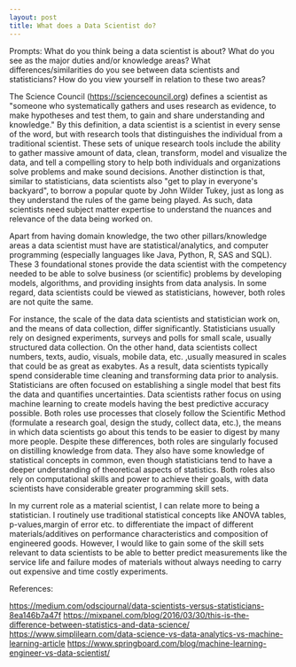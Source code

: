 ```yaml
---
layout: post
title: What does a Data Scientist do?
---
```


Prompts: 
What do you think being a data scientist is about?
What do you see as the major duties and/or knowledge areas?
What differences/similarities do you see between data scientists and statisticians?
How do you view yourself in relation to these two areas?

The Science Council (https://sciencecouncil.org) defines a scientist as "someone who systematically gathers and uses research as evidence, to make hypotheses and test them, to gain and share understanding and knowledge." By this definition, a data scientist is a scientist in every sense of the word, but with research tools that distinguishes the individual from a traditional scientist. These sets of unique research tools include the ability to gather massive amount of data, clean, transform, model and visualize the data, and tell a compelling story to help both individuals and organizations solve problems and make sound decisions.  Another distinction is that, similar to statisticians, data scientists also "get to play in everyone's backyard", to borrow a popular quote by John Wilder Tukey, just as long as they understand the rules of the game being played. As such, data scientists need subject matter expertise to understand the nuances and relevance of the data being worked on.

Apart from having domain knowledge, the two other pillars/knowledge areas a data scientist must have are statistical/analytics, and computer programming (especially languages like Java, Python, R, SAS and SQL). These 3 foundational stones provide the data scientist with the competency needed to be able to solve business (or scientific) problems by developing models, algorithms, and providing insights from data analysis. In some regard, data scientists could be viewed as statisticians, however, both roles are not quite the same.

For instance, the scale of the data data scientists and statistician work on, and the means of data collection, differ significantly. Statisticians usually rely on designed experiments, surveys and polls for small scale, usually structured data collection. On the other hand, data scientists collect numbers, texts, audio, visuals, mobile data, etc. ,usually measured in scales that could be as great as exabytes. As a result, data scientists typically spend considerable time cleaning and transforming data prior to analysis. Statisticians are often focused on establishing a single model that best fits the data and quantifies uncertainties. Data scientists rather focus on using machine learning to create models having the best predictive accuracy possible. Both roles use processes that closely follow the Scientific Method (formulate a research goal, design the study, collect data, etc.), the means in which data scientists go about this tends to be easier to digest by many more people. Despite these differences, both roles are singularly focused on distilling knowledge from data. They  also have some knowledge of statistical concepts in common, even though statisticians tend to have a deeper understanding of theoretical aspects of statistics. Both roles also rely on computational skills and power to achieve their goals, with data scientists have considerable greater programming skill sets.

In my current role as a material scientist, I can relate more to being a statistician. I routinely use traditional statistical concepts like ANOVA tables, p-values,margin of error etc. to differentiate the impact of different materials/additives on performance characteristics and composition of engineered goods. However, I would like to gain some of the skill sets relevant to data scientists to be able to better predict measurements like the service life and failure modes of materials without always needing to carry out expensive and time costly experiments.


References:

https://medium.com/odscjournal/data-scientists-versus-statisticians-8ea146b7a47f
https://mixpanel.com/blog/2016/03/30/this-is-the-difference-between-statistics-and-data-science/
https://www.simplilearn.com/data-science-vs-data-analytics-vs-machine-learning-article
https://www.springboard.com/blog/machine-learning-engineer-vs-data-scientist/
